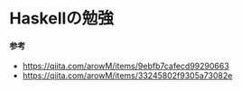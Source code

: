 # Haskellの勉強

#### 参考
- https://qiita.com/arowM/items/9ebfb7cafecd99290663
- https://qiita.com/arowM/items/33245802f9305a73082e

